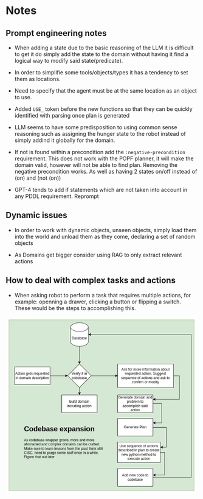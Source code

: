 # Notes

## Prompt engineering notes

* When adding a state due to the basic reasoning of the LLM it is difficult to get it do simply add the state to the domain without having it find a logical way to modify said state(predicate).  

* In order to simplifie some tools/objects/types it has a tendency to set them as locations.  

* Need to specify that the agent must be at the same location as an object to use. 

* Added `USE_` token before the new functions so that they can be quickly identified with parsing once plan is generated

* LLM seems to have some predisposition to using common sense reasoning such as assigning the hunger state to the robot instead of simply addind it globally for the domain.

* If not is found within a precondition add the `:negative-precondition` requirement. This does not work with the POPF planner, it will make the domain valid, however will not be able to find plan. Removing the negative precondition works. As well as having 2 states on/off instead of (on) and (not (on))

* GPT-4 tends to add if statements which are not taken into account in any PDDL requirement. Reprompt

## Dynamic issues

* In order to work with dynamic objects, unseen objects, simply load them into the world and unload them as they come, declaring a set of random objects 

* As Domains get bigger consider using RAG to only extract relevant actions

## How to deal with complex tasks and actions

* When asking robot to perform a task that requires multiple actions, for example: openning a drawer, clicking a button or flipping a switch. These would be the steps to accomplishing this.

![Automatic codebase updates](action_plan.drawio.png)


